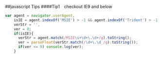 ##javascript Tips
####Tip1　checkout IE9 and below
```javascript
var agent = navigator.userAgent,
    isIE = agent.indexOf('MSIE') > -1 && agent.indexOf('Trident') > -1, //get IE10 and below
    verStr = '',
    ver = 0;
    if(isIE){
      verStr = agent.match(/MSIE\s+\d+\.\d+/g).toString();
      ver = parseFloat(verStr.match(/\d+\.\d_/g).toString());
      if(ver <= 9) console.log(ver); 
    }
```
